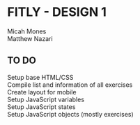 # FITLY - DESIGN 1
Micah Mones  
Matthew Nazari  

## TO DO
Setup base HTML/CSS  
Compile list and information of all exercises  
Create layout for mobile  
Setup JavaScript variables  
Setup JavaScript states  
Setup JavaScript objects (mostly exercises)  